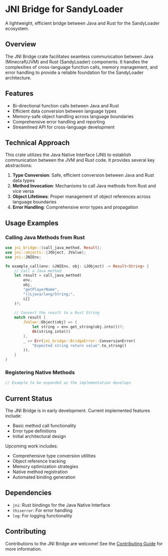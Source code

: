 # JNI Bridge for SandyLoader

A lightweight, efficient bridge between Java and Rust for the SandyLoader ecosystem.

## Overview

The JNI Bridge crate facilitates seamless communication between Java (Minecraft/JVM) and Rust (SandyLoader) components. It handles the complexities of cross-language function calls, memory management, and error handling to provide a reliable foundation for the SandyLoader architecture.

## Features

- Bi-directional function calls between Java and Rust
- Efficient data conversion between language types
- Memory-safe object handling across language boundaries
- Comprehensive error handling and reporting
- Streamlined API for cross-language development

## Technical Approach

This crate utilizes the Java Native Interface (JNI) to establish communication between the JVM and Rust code. It provides several key abstractions:

1. **Type Conversion**: Safe, efficient conversion between Java and Rust data types
2. **Method Invocation**: Mechanisms to call Java methods from Rust and vice versa
3. **Object Lifetimes**: Proper management of object references across language boundaries
4. **Error Handling**: Comprehensive error types and propagation

## Usage Examples

### Calling Java Methods from Rust

```rust
use jni_bridge::{call_java_method, Result};
use jni::objects::{JObject, JValue};
use jni::JNIEnv;

fn example_call(env: &JNIEnv, obj: &JObject) -> Result<String> {
    // Call a Java method
    let result = call_java_method(
        env,
        obj,
        "getPlayerName",
        "()Ljava/lang/String;",
        &[]
    )?;
    
    // Convert the result to a Rust String
    match result {
        JValue::Object(obj) => {
            let string = env.get_string(obj.into())?;
            Ok(string.into())
        },
        _ => Err(jni_bridge::BridgeError::ConversionError(
            "Expected string return value".to_string()
        )),
    }
}
```

### Registering Native Methods

```rust
// Example to be expanded as the implementation develops
```

## Current Status

The JNI Bridge is in early development. Current implemented features include:

- Basic method call functionality
- Error type definitions
- Initial architectural design

Upcoming work includes:

- Comprehensive type conversion utilities
- Object reference tracking
- Memory optimization strategies
- Native method registration
- Automated binding generation

## Dependencies

- `jni`: Rust bindings for the Java Native Interface
- `thiserror`: For error handling
- `log`: For logging functionality

## Contributing

Contributions to the JNI Bridge are welcome! See the [Contributing Guide](../../../CONTRIBUTING.md) for more information.
